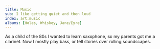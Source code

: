 ```yaml
---
title: Music
sub: I like getting quiet and then loud
index: art:music
albums: [Holes, Whiskey, Jane/Eyre]
---
```


As a child of the 80s
I wanted to learn saxophone,
so my parents got me a clarinet.
Now I mostly play bass,
or tell stories over rolling soundscapes.

<!-- intro -->

<template webc:nokeep webc:for="name of albums">
  <album-tracks
    :@album="this.artifacts.find((item) => item.title.includes(name))"
    :@level="2"
  ></album-tracks>
</template>
